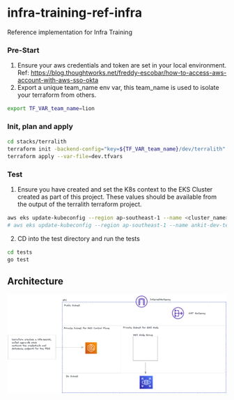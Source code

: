 # infra-training-ref-infra
Reference implementation for Infra Training

### Pre-Start
1. Ensure your aws credentials and token are set in your local environment.
Ref: https://blog.thoughtworks.net/freddy-escobar/how-to-access-aws-account-with-aws-sso-okta
2. Export a unique team_name env var, this team_name is used to isolate your terraform from others.
```bash
export TF_VAR_team_name=lion
```

### Init, plan and apply
```bash
cd stacks/terralith
terraform init -backend-config="key=${TF_VAR_team_name}/dev/terralith"
terraform apply --var-file=dev.tfvars
```

### Test
1. Ensure you have created and set the K8s context to the EKS Cluster created as part of this project.
These values should be available from the output of the terralith terraform project.
```bash
aws eks update-kubeconfig --region ap-southeast-1 --name <cluster_name> --role-arn <cluster_admin_role_arn>
# aws eks update-kubeconfig --region ap-southeast-1 --name ankit-dev-terralith --role-arn arn:aws:iam::911960542707:role/ankit-dev-terralith-eks-admin
```
2. CD into the test directory and run the tests
```bash
cd tests
go test 
```

## Architecture
![](./arch.excalidraw.png)

